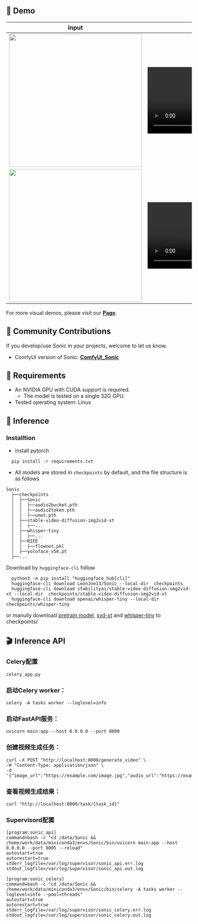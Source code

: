 ## 🎥 Demo
| Input                | Output                | Input                | Output                |
|----------------------|-----------------------|----------------------|-----------------------|
|<img src="examples/image/anime1.png" width="360">|<video src="https://github.com/user-attachments/assets/636c3ff5-210e-44b8-b901-acf828071133" width="360"> </video>|<img src="examples/image/female_diaosu.png" width="360">|<video src="https://github.com/user-attachments/assets/e8207300-2569-47d1-9ad4-4b4c9b0f0bd4" width="360"> </video>|
|<img src="examples/image/hair.png" width="360">|<video src="https://github.com/user-attachments/assets/dcb755c1-de01-4afe-8b4f-0e0b2c2439c1" width="360"> </video>|<img src="examples/image/leonnado.jpg" width="360">|<video src="https://github.com/user-attachments/assets/b50e61bb-62d4-469d-b402-b37cda3fbd27" width="360"> </video>|


For more visual demos, please visit our [**Page**](https://jixiaozhong.github.io/Sonic/).

## 🧩 Community Contributions
If you develop/use Sonic in your projects, welcome to let us know.

- ComfyUI version of Sonic: [**ComfyUI_Sonic**](https://github.com/smthemex/ComfyUI_Sonic)


## 📜 Requirements
* An NVIDIA GPU with CUDA support is required. 
  * The model is tested on a single 32G GPU.
* Tested operating system: Linux

## 🔑 Inference

### Installtion

- install pytorch
```shell
  pip install -r requirements.txt
```
- All models are stored in `checkpoints` by default, and the file structure is as follows
```shell
Sonic
  ├──checkpoints
  │  ├──Sonic
  │  │  ├──audio2bucket.pth
  │  │  ├──audio2token.pth
  │  │  ├──unet.pth
  │  ├──stable-video-diffusion-img2vid-xt
  │  │  ├──...
  │  ├──whisper-tiny
  │  │  ├──...
  │  ├──RIFE
  │  │  ├──flownet.pkl
  │  ├──yoloface_v5m.pt
  ├──...
```
Download by `huggingface-cli` follow
```shell
  python3 -m pip install "huggingface_hub[cli]"
  huggingface-cli download LeonJoe13/Sonic --local-dir  checkpoints
  huggingface-cli download stabilityai/stable-video-diffusion-img2vid-xt --local-dir  checkpoints/stable-video-diffusion-img2vid-xt
  huggingface-cli download openai/whisper-tiny --local-dir checkpoints/whisper-tiny
```

or manully download [pretrain model](https://drive.google.com/drive/folders/1oe8VTPUy0-MHHW2a_NJ1F8xL-0VN5G7W?usp=drive_link), [svd-xt](https://huggingface.co/stabilityai/stable-video-diffusion-img2vid-xt) and [whisper-tiny](https://huggingface.co/openai/whisper-tiny) to checkpoints/ 

## 🎬 Inference API

### Celery配置
```
celery_app.py
```

### 启动Celery worker：
```
celery -A tasks worker --loglevel=info
```

### 启动FastAPI服务：
```
uvicorn main:app --host 0.0.0.0 --port 8000
```

### 创建视频生成任务：
```
curl -X POST "http://localhost:8000/generate_video" \
-H "Content-Type: application/json" \
-d '{"image_url":"https://example.com/image.jpg","audio_url":"https://example.com/audio.wav","dynamic_scale":1.0}'
```
### 查看视频生成结果：
```
curl "http://localhost:8000/task/{task_id}"
```


### Supervisord配置
```
[program:sonic_api]
command=bash -c "cd /data/Sonic && /home/work/data/miniconda3/envs/Sonic/bin/uvicorn main:app --host 0.0.0.0 --port 8005 --reload"
autostart=true
autorestart=true
stderr_logfile=/var/log/supervisor/sonic_api.err.log
stdout_logfile=/var/log/supervisor/sonic_api.out.log

[program:sonic_celery]
command=bash -c "cd /data/Sonic && /home/work/data/miniconda3/envs/Sonic/bin/celery -A tasks worker --loglevel=info --pool=threads"
autostart=true
autorestart=true
stderr_logfile=/var/log/supervisor/sonic_celery.err.log
stdout_logfile=/var/log/supervisor/sonic_celery.out.log
```